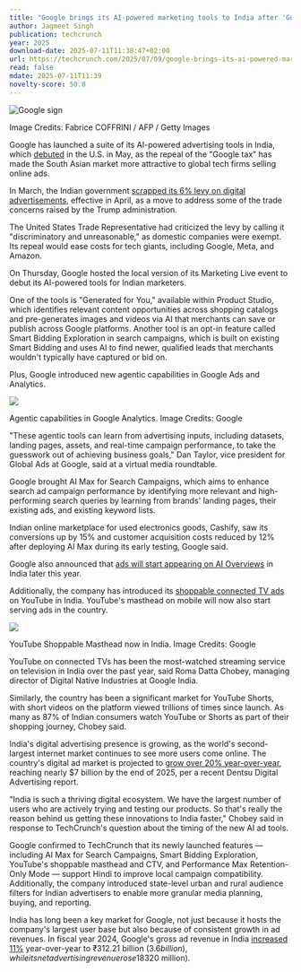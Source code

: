 ```yaml
---
title: "Google brings its AI-powered marketing tools to India after 'Google tax' repeal"
author: Jagmeet Singh
publication: techcrunch
year: 2025
download-date: 2025-07-11T11:38:47+02:00
url: https://techcrunch.com/2025/07/09/google-brings-its-ai-powered-marketing-tools-to-india-after-google-tax-repeal/
read: false
mdate: 2025-07-11T11:39
novelty-score: 50.8
---
```


![Google sign](https://techcrunch.com/wp-content/uploads/2024/12/GettyImages-1935927066.jpg?w=1024)

Image Credits: Fabrice COFFRINI / AFP / Getty Images

Google has launched a suite of its AI-powered advertising tools in India, which [debuted](https://blog.google/products/ads-commerce/google-marketing-live-2025/) in the U.S. in May, as the repeal of the "Google tax" has made the South Asian market more attractive to global tech firms selling online ads.

In March, the Indian government [scrapped its 6% levy on digital advertisements](https://www.reuters.com/world/india/india-proposes-remove-equalisation-levy-digital-services-government-source-says-2025-03-25/), effective in April, as a move to address some of the trade concerns raised by the Trump administration.

The United States Trade Representative had criticized the levy by calling it "discriminatory and unreasonable," as domestic companies were exempt. Its repeal would ease costs for tech giants, including Google, Meta, and Amazon.

On Thursday, Google hosted the local version of its Marketing Live event to debut its AI-powered tools for Indian marketers.

One of the tools is "Generated for You," available within Product Studio, which identifies relevant content opportunities across shopping catalogs and pre-generates images and videos via AI that merchants can save or publish across Google platforms. Another tool is an opt-in feature called Smart Bidding Exploration in search campaigns, which is built on existing Smart Bidding and uses AI to find newer, qualified leads that merchants wouldn't typically have captured or bid on.

Plus, Google introduced new agentic capabilities in Google Ads and Analytics.

![](https://techcrunch.com/wp-content/uploads/2025/07/agentic-google-analytics.jpg)

Agentic capabilities in Google Analytics. Image Credits: Google

"These agentic tools can learn from advertising inputs, including datasets, landing pages, assets, and real-time campaign performance, to take the guesswork out of achieving business goals," Dan Taylor, vice president for Global Ads at Google, said at a virtual media roundtable.

Google brought AI Max for Search Campaigns, which aims to enhance search ad campaign performance by identifying more relevant and high-performing search queries by learning from brands' landing pages, their existing ads, and existing keyword lists.

Indian online marketplace for used electronics goods, Cashify, saw its conversions up by 15% and customer acquisition costs reduced by 12% after deploying AI Max during its early testing, Google said.

Google also announced that [ads will start appearing on AI Overviews](https://techcrunch.com/2024/10/03/google-brings-ads-to-ai-overviews-and-rolls-out-ai-organized-pages/) in India later this year.

Additionally, the company has introduced its [shoppable connected TV ads](https://techcrunch.com/2025/05/14/youtube-introduces-an-interactive-product-feed-for-shoppable-tv-ads/) on YouTube in India. YouTube's masthead on mobile will now also start serving ads in the country.

![](https://techcrunch.com/wp-content/uploads/2025/07/youtube-shoppable-masthead.jpg)

YouTube Shoppable Masthead now in India. Image Credits: Google

YouTube on connected TVs has been the most-watched streaming service on television in India over the past year, said Roma Datta Chobey, managing director of Digital Native Industries at Google India.

Similarly, the country has been a significant market for YouTube Shorts, with short videos on the platform viewed trillions of times since launch. As many as 87% of Indian consumers watch YouTube or Shorts as part of their shopping journey, Chobey said.

India's digital advertising presence is growing, as the world's second-largest internet market continues to see more users come online. The country's digital ad market is projected to [grow over 20% year-over-year](https://www.financialexpress.com/business/brandwagon-indian-digital-ad-market-set-to-reach-rs-59200-crore-by-2025-end-dentsu-3737045/), reaching nearly $7 billion by the end of 2025, per a recent Dentsu Digital Advertising report.

"India is such a thriving digital ecosystem. We have the largest number of users who are actively trying and testing our products. So that's really the reason behind us getting these innovations to India faster," Chobey said in response to TechCrunch's question about the timing of the new AI ad tools.

Google confirmed to TechCrunch that its newly launched features — including AI Max for Search Campaigns, Smart Bidding Exploration, YouTube's shoppable masthead and CTV, and Performance Max Retention-Only Mode — support Hindi to improve local campaign compatibility. Additionally, the company introduced state-level urban and rural audience filters for Indian advertisers to enable more granular media planning, buying, and reporting.

India has long been a key market for Google, not just because it hosts the company's largest user base but also because of consistent growth in ad revenues. In fiscal year 2024, Google's gross ad revenue in India [increased 11%](https://economictimes.indiatimes.com/news/company/corporate-trends/google-indias-fy24-ad-revenue-climbs-11-to-rs-31221-crore/articleshow/114789467.cms?from=mdr) year-over-year to ₹312.21 billion ($3.6 billion), while its net advertising revenue rose 18% to ₹27.43 billion ($320 million).
